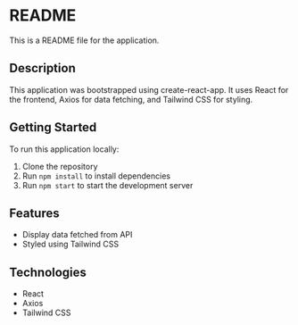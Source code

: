 # README

This is a README file for the application.

## Description

This application was bootstrapped using create-react-app. It uses React for the frontend, Axios for data fetching, and Tailwind CSS for styling.

## Getting Started

To run this application locally:

1. Clone the repository
2. Run `npm install` to install dependencies
3. Run `npm start` to start the development server

## Features

-   Display data fetched from API
-   Styled using Tailwind CSS

## Technologies

-   React
-   Axios
-   Tailwind CSS
